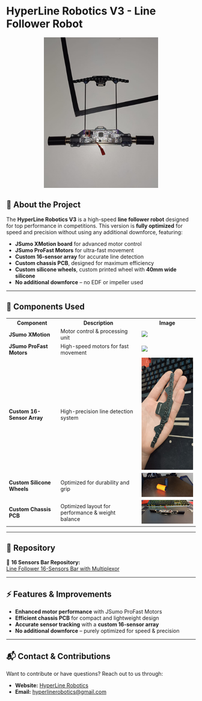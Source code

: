 # HyperLine Robotics V3 - Line Follower Robot

<p align="center">
  <img src="/media/photos/full_robot2.jpg" alt="HyperLine Robotics V3" height="400">
</p>

## 🚀 About the Project
The **HyperLine Robotics V3** is a high-speed **line follower robot** designed for top performance in competitions. This version is **fully optimized** for speed and precision without using any additional downforce, featuring:
- **JSumo XMotion board** for advanced motor control
- **JSumo ProFast Motors** for ultra-fast movement
- **Custom 16-sensor array** for accurate line detection
- **Custom chassis PCB**, designed for maximum efficiency
- **Custom silicone wheels**, custom printed wheel with **40mm wide silicone**
- **No additional downforce** – no EDF or impeller used

---

## 🔧 Components Used
<table>
  <tr>
    <th>Component</th>
    <th>Description</th>
    <th>Image</th>
  </tr>
  <tr>
    <td><b>JSumo XMotion</b></td>
    <td>Motor control & processing unit</td>
    <td><img src="https://www.jsumo.com/xmotion-robot-controller-4348-69-B.jpg" width="250"></td>
  </tr>
  <tr>
    <td><b>JSumo ProFast Motors</b></td>
    <td>High-speed motors for fast movement</td>
    <td><img src="https://www.jsumo.com/profast-12v-3600rpm-fast-gearmotor-4511-16-B.png" width="250"></td>
  </tr>
  <tr>
    <td><b>Custom 16-Sensor Array</b></td>
    <td>High-precision line detection system</td>
    <td><img src="/media/photos/sensor_bar.jpg" width="250"></td>
  </tr>
  <tr>
    <td><b>Custom Silicone Wheels</b></td>
    <td>Optimized for durability and grip</td>
    <td><img src="/media/photos/silicone_wheel.jpeg" width="250"></td>
  </tr>
  <tr>
    <td><b>Custom Chassis PCB</b></td>
    <td>Optimized layout for performance & weight balance</td>
    <td><img src="/media/photos/chassis2.jpg" width="250"></td>
  </tr>
</table>

---

## 📂 Repository
🔗 **16 Sensors Bar Repository:**  
[Line Follower 16-Sensors Bar with Multiplexor](https://github.com/andreipopescufilimon/Line-Follower-16-Sensors-Bar-with-Multiplexor)

---

## ⚡ Features & Improvements
- **Enhanced motor performance** with JSumo ProFast Motors
- **Efficient chassis PCB** for compact and lightweight design
- **Accurate sensor tracking** with a **custom 16-sensor array**
- **No additional downforce** – purely optimized for speed & precision

---

## 📬 Contact & Contributions
Want to contribute or have questions? Reach out to us through:
- **Website:** [HyperLine Robotics](https://hyperlinerobotics.com/)
- **Email:** [hyperlinerobotics@gmail.com](mailto:hyperlinerobotics@gmail.com)

